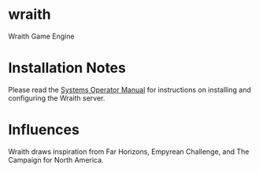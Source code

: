 # wraith
Wraith Game Engine

# Installation Notes
Please read the
[Systems Operator Manual](https://github.com/mdhender/wraith/sysop.adoc)
for instructions on installing and configuring the Wraith server.

# Influences
Wraith draws inspiration from Far Horizons, Empyrean Challenge, and The Campaign for North America.

